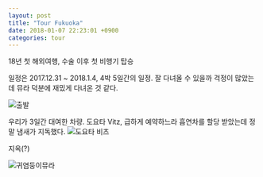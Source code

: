 ```yaml
---
layout: post
title: "Tour Fukuoka"
date: 2018-01-07 22:23:01 +0900
categories: tour
---
```


18년 첫 해외여행, 수술 이후 첫 비행기 탑승

일정은 2017.12.31 ~ 2018.1.4, 4박 5일간의 일정.
잘 다녀올 수 있을까 걱정이 많았는데 뮤라 덕분에 재밌게 다녀온 것 같다.

![출발](https://farm5.staticflickr.com/4633/38519647075_2b078ccd2c_z.jpg)

우리가 3일간 대여한 차량. 도요타 Vitz, 급하게 예약하느라 흡연차를 할당 받았는데 정말 냄새가 지독했다.
![도요타 비츠](https://farm5.staticflickr.com/4589/38531222015_13299a918a_z.jpg) 


지옥(?)

![귀염둥이뮤라](https://farm5.staticflickr.com/4638/39427681671_e528406983_z.jpg)